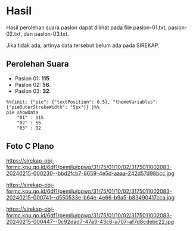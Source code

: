 # Hasil

Hasil perolehan suara paslon dapat dilihat pada file paslon-01.txt, paslon-02.txt, dan paslon-03.txt.

Jika tidak ada, artinya data tersebut belum ada pada SIREKAP.

## Perolehan Suara

 * Paslon 01: **115**.
 * Paslon 02: **56**.
 * Paslon 03: **32**.

```mermaid
%%{init: {"pie": {"textPosition": 0.5}, "themeVariables": {"pieOuterStrokeWidth": "5px"}} }%%
pie showData
    "01" : 115
    "02" : 56
    "03" : 32
```
## Foto C Plano

https://sirekap-obj-formc.kpu.go.id/6df1/pemilu/ppwp/31/75/01/10/02/3175011002083-20240215-000230--bbd2fcb7-8659-4e5d-aaaa-242d57d98bcc.jpg

https://sirekap-obj-formc.kpu.go.id/6df1/pemilu/ppwp/31/75/01/10/02/3175011002083-20240215-000741--d550533e-b64e-4e66-b9a5-b83490417cca.jpg

https://sirekap-obj-formc.kpu.go.id/6df1/pemilu/ppwp/31/75/01/10/02/3175011002083-20240215-000447--0c92dad7-47a3-43c6-a707-af7d8cdebc22.jpg

